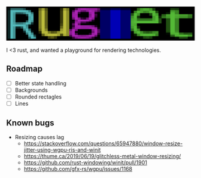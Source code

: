 ![Ruglet](/res/title.png)

I <3 rust, and wanted a playground for rendering technologies.

## Roadmap

- [ ] Better state handling
- [ ] Backgrounds
- [ ] Rounded rectagles
- [ ] Lines

## Known bugs

- Resizing causes lag
  - https://stackoverflow.com/questions/65947880/window-resize-jitter-using-wgpu-ris-and-winit
  - https://thume.ca/2019/06/19/glitchless-metal-window-resizing/
  - https://github.com/rust-windowing/winit/pull/1901
  - https://github.com/gfx-rs/wgpu/issues/1168
